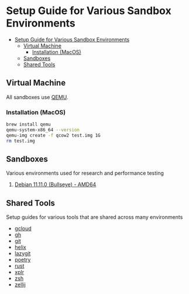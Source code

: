 # Setup Guide for Various Sandbox Environments

- [Setup Guide for Various Sandbox Environments](#setup-guide-for-various-sandbox-environments)
  - [Virtual Machine](#virtual-machine)
    - [Installation (MacOS)](#installation-macos)
  - [Sandboxes](#sandboxes)
  - [Shared Tools](#shared-tools)

## Virtual Machine

All sandboxes use [QEMU](https://www.qemu.org).

### Installation (MacOS)

```sh
brew install qemu
qemu-system-x86_64 --version
qemu-img create -f qcow2 test.img 1G
rm test.img
```

## Sandboxes

Various environments used for research and performance testing

1. [Debian 11.11.0 (Bullseye) - AMD64](./box/debian-11.11.0-amd64)

## Shared Tools

Setup guides for various tools that are shared across many environments

- [gcloud](./tools/gcloud)
- [gh](./tools/gh)
- [git](./tools/git)
- [helix](./tools/helix)
- [lazygit](./tools/lazygit)
- [poetry](./tools/poetry)
- [rust](./tools/rust)
- [xplr](./tools/xplr)
- [zsh](./tools/zsh)
- [zellij](./tools/zellij)
